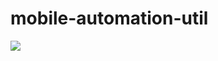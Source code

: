 # mobile-automation-util

[![](https://jitpack.io/v/AspireInfotech/mobile-automation-util.svg)](https://jitpack.io/#AspireInfotech/mobile-automation-util)
